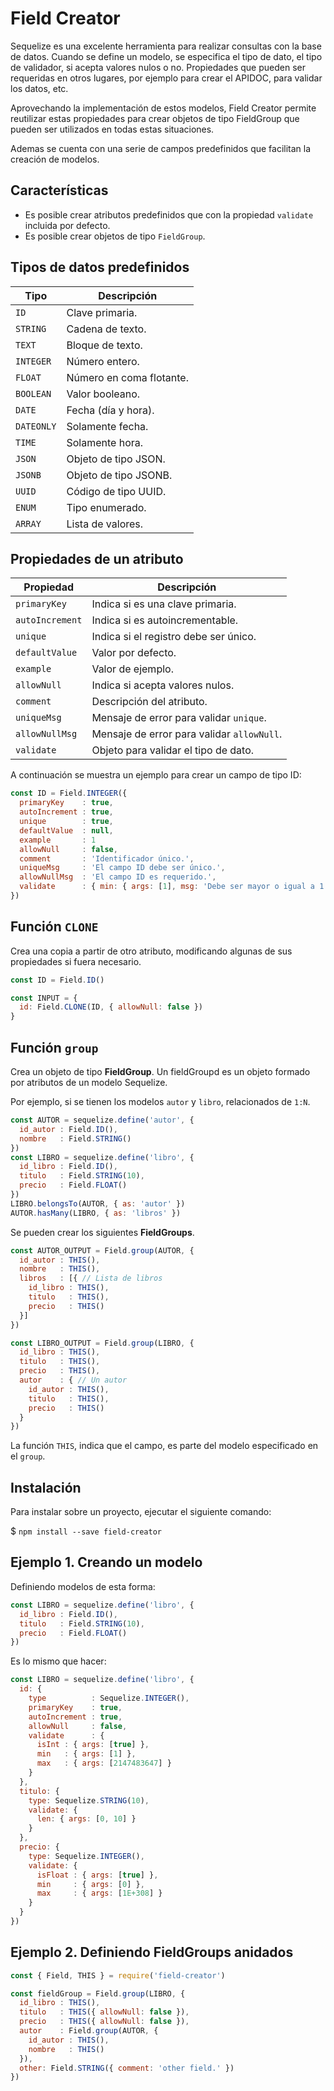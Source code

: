 # Field Creator

Sequelize es una excelente herramienta para realizar consultas con la base de datos. Cuando se define un modelo, se especifica el tipo de dato, el tipo de validador, si acepta valores nulos o no. Propiedades que pueden ser requeridas en otros lugares, por ejemplo para crear el APIDOC, para validar los datos, etc.

Aprovechando la implementación de estos modelos, Field Creator permite reutilizar estas propiedades para crear objetos de tipo FieldGroup que pueden ser utilizados en todas estas situaciones.

Ademas se cuenta con una serie de campos predefinidos que facilitan la creación de modelos.

## Características

- Es posible crear atributos predefinidos que con la propiedad `validate` incluida por defecto.
- Es posible crear objetos de tipo `FieldGroup`.

## Tipos de datos predefinidos

| Tipo       | Descripción                                  |
|------------|----------------------------------------------|
| `ID`       | Clave primaria.                              |
| `STRING`   | Cadena de texto.                             |
| `TEXT`     | Bloque de texto.                             |
| `INTEGER`  | Número entero.                               |
| `FLOAT`    | Número en coma flotante.                     |
| `BOOLEAN`  | Valor booleano.                              |
| `DATE`     | Fecha (día y hora).                          |
| `DATEONLY` | Solamente fecha.                             |
| `TIME`     | Solamente hora.                              |
| `JSON`     | Objeto de tipo JSON.                         |
| `JSONB`    | Objeto de tipo JSONB.                        |
| `UUID`     | Código de tipo UUID.                         |
| `ENUM`     | Tipo enumerado.                              |
| `ARRAY`    | Lista de valores.                            |

## Propiedades de un atributo

| Propiedad       | Descripción                                |
| ----------------|--------------------------------------------|
| `primaryKey`    | Indica si es una clave primaria.           |
| `autoIncrement` | Indica si es autoincrementable.            |
| `unique`        | Indica si el registro debe ser único.      |
| `defaultValue`  | Valor por defecto.                         |
| `example`       | Valor de ejemplo.                          |
| `allowNull`     | Indica si acepta valores nulos.            |
| `comment`       | Descripción del atributo.                  |
| `uniqueMsg`     | Mensaje de error para validar `unique`.    |
| `allowNullMsg`  | Mensaje de error para validar `allowNull`. |
| `validate`      | Objeto para validar el tipo de dato.       |

A continuación se muestra un ejemplo para crear un campo de tipo ID:

```js
const ID = Field.INTEGER({
  primaryKey    : true,
  autoIncrement : true,
  unique        : true,
  defaultValue  : null,
  example       : 1
  allowNull     : false,
  comment       : 'Identificador único.',
  uniqueMsg     : 'El campo ID debe ser único.',
  allowNullMsg  : 'El campo ID es requerido.',
  validate      : { min: { args: [1], msg: 'Debe ser mayor o igual a 1.' } },
})
```

## Función `CLONE`

Crea una copia a partir de otro atributo, modificando algunas de sus propiedades si fuera necesario.

```js
const ID = Field.ID()

const INPUT = {
  id: Field.CLONE(ID, { allowNull: false })
}
```

## Función `group`

Crea un objeto de tipo **FieldGroup**. Un fieldGroupd es un objeto formado por atributos de un modelo Sequelize.

Por ejemplo, si se tienen los modelos `autor` y `libro`, relacionados de `1:N`.

```js
const AUTOR = sequelize.define('autor', {
  id_autor : Field.ID(),
  nombre   : Field.STRING()
})
const LIBRO = sequelize.define('libro', {
  id_libro : Field.ID(),
  titulo   : Field.STRING(10),
  precio   : Field.FLOAT()
})
LIBRO.belongsTo(AUTOR, { as: 'autor' })
AUTOR.hasMany(LIBRO, { as: 'libros' })
```

Se pueden crear los siguientes **FieldGroups**.

```js
const AUTOR_OUTPUT = Field.group(AUTOR, {
  id_autor : THIS(),
  nombre   : THIS(),
  libros   : [{ // Lista de libros
    id_libro : THIS(),
    titulo   : THIS(),
    precio   : THIS()
  }]
})

const LIBRO_OUTPUT = Field.group(LIBRO, {
  id_libro : THIS(),
  titulo   : THIS(),
  precio   : THIS(),
  autor    : { // Un autor
    id_autor : THIS(),
    titulo   : THIS(),
    precio   : THIS()
  }
})
```

La función `THIS`, indica que el campo, es parte del modelo especificado en el `group`.

## Instalación

Para instalar sobre un proyecto, ejecutar el siguiente comando:

$ `npm install --save field-creator`

## Ejemplo 1. Creando un modelo

Definiendo modelos de esta forma:

``` js
const LIBRO = sequelize.define('libro', {
  id_libro : Field.ID(),
  titulo   : Field.STRING(10),
  precio   : Field.FLOAT()
})
```

Es lo mismo que hacer:

``` js
const LIBRO = sequelize.define('libro', {
  id: {
    type          : Sequelize.INTEGER(),
    primaryKey    : true,
    autoIncrement : true,
    allowNull     : false,
    validate      : {
      isInt : { args: [true] },
      min   : { args: [1] },
      max   : { args: [2147483647] }
    }
  },
  titulo: {
    type: Sequelize.STRING(10),
    validate: {
      len: { args: [0, 10] }
    }
  },
  precio: {
    type: Sequelize.INTEGER(),
    validate: {
      isFloat : { args: [true] },
      min     : { args: [0] },
      max     : { args: [1E+308] }
    }
  }
})
```

## Ejemplo 2. Definiendo FieldGroups anidados

``` js
const { Field, THIS } = require('field-creator')

const fieldGroup = Field.group(LIBRO, {
  id_libro : THIS(),
  titulo   : THIS({ allowNull: false }),
  precio   : THIS({ allowNull: false }),
  autor    : Field.group(AUTOR, {
    id_autor : THIS(),
    nombre   : THIS()
  }),
  other: Field.STRING({ comment: 'other field.' })
})
```
